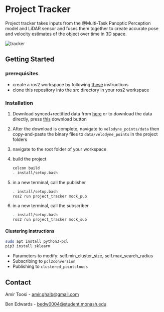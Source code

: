 # Project Tracker

Project tracker takes inputs from the @Multi-Task Panoptic Perception model and LiDAR sensor and fuses them together to create accurate pose and velocity estimates of the object over time in 3D space.

![tracker](https://user-images.githubusercontent.com/69286161/151936865-c160a7b6-f4cc-4b03-b0d2-b586d1aff493.gif)



## Getting Started

### prerequisites
* create a ros2 workspace by following [these](https://docs.ros.org/en/foxy/Tutorials/Workspace/Creating-A-Workspace.html) instructions
* clone this repository into the src directory in your ros2 workspace

### Installation

1. Download synced+rectified data from [here](http://www.cvlibs.net/datasets/kitti/raw_data.php) or to download the data directly, press [this](https://s3.eu-central-1.amazonaws.com/avg-kitti/raw_data/2011_09_26_drive_0048/2011_09_26_drive_0048_sync.zip) download button
2. After the download is complete, navigate to ```velodyne_points/data``` then copy-and-paste the binary files to ```data/velodyne_points``` in the project folders
3. navigate to the root folder of your workspace
4. build the project
	```sh
    colcon build
    . install/setup.bash
    ```
    
5. in a new terminal, call the publisher
	```sh
    . install/setup.bash
    ros2 run project_tracker mock_pub
    ```
    
6.  in a new terminal, call the subscriber
    ```sh
    . install/setup.bash
    ros2 run project_tracker mock_sub
    ```

#### Clustering instructions

```bash
sudo apt install python3-pcl
pip3 install sklearn
```

* Parameters to modify: self.min_cluster_size, self.max_search_radius
* Subscribing to `pcl2conversion`
* Publishing to `clustered_pointclouds`


## Contact
Amir Toosi - amir.ghalb@gmail.com

Ben Edwards - bedw0004@student.monash.edu
